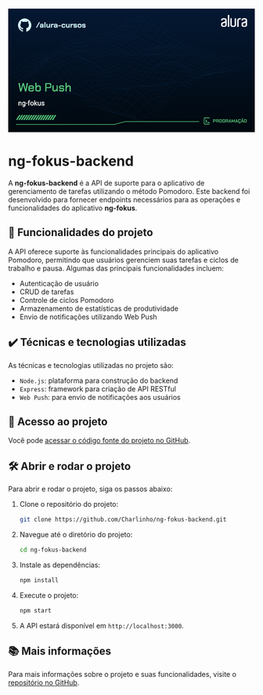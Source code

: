 ![ng-fokus-backend](thumbnail.png)

# ng-fokus-backend

A **ng-fokus-backend** é a API de suporte para o aplicativo de gerenciamento de tarefas utilizando o método Pomodoro. Este backend foi desenvolvido para fornecer endpoints necessários para as operações e funcionalidades do aplicativo **ng-fokus**.

## 🔨 Funcionalidades do projeto

A API oferece suporte às funcionalidades principais do aplicativo Pomodoro, permitindo que usuários gerenciem suas tarefas e ciclos de trabalho e pausa. Algumas das principais funcionalidades incluem:

- Autenticação de usuário
- CRUD de tarefas
- Controle de ciclos Pomodoro
- Armazenamento de estatísticas de produtividade
- Envio de notificações utilizando Web Push

## ✔️ Técnicas e tecnologias utilizadas

As técnicas e tecnologias utilizadas no projeto são:

- `Node.js`: plataforma para construção do backend
- `Express`: framework para criação de API RESTful
- `Web Push`: para envio de notificações aos usuários

## 📁 Acesso ao projeto

Você pode [acessar o código fonte do projeto no GitHub](https://github.com/Charlinho/ng-fokus-backend).

## 🛠️ Abrir e rodar o projeto

Para abrir e rodar o projeto, siga os passos abaixo:

1. Clone o repositório do projeto:
   ```bash
   git clone https://github.com/Charlinho/ng-fokus-backend.git
   ```
2. Navegue até o diretório do projeto:
   ```bash
   cd ng-fokus-backend
   ```
3. Instale as dependências:
   ```bash
   npm install
   ```
4. Execute o projeto:
   ```bash
   npm start
   ```
5. A API estará disponível em `http://localhost:3000`.

## 📚 Mais informações

Para mais informações sobre o projeto e suas funcionalidades, visite o [repositório no GitHub](https://github.com/Charlinho/ng-fokus-backend).